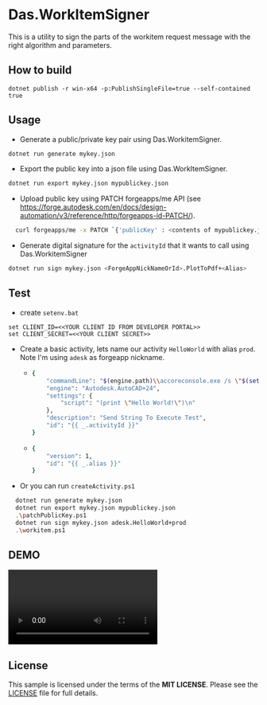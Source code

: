 # Das.WorkItemSigner

This is a utility to sign the parts of the workitem request message with the right algorithm and parameters.

## How to build

```
dotnet publish -r win-x64 -p:PublishSingleFile=true --self-contained true
```

## Usage

- Generate a public/private key pair using Das.WorkitemSigner.

```bash
dotnet run generate mykey.json
```

- Export the public key into a json file using Das.WorkItemSigner.

```bash
dotnet run export mykey.json mypublickey.json
```

- Upload public key using PATCH forgeapps/me API (see https://forge.autodesk.com/en/docs/design-automation/v3/reference/http/forgeapps-id-PATCH/). 

```bash  
  curl forgeapps/me -x PATCH `{'publicKey' : <contents of mypublickey.json>}`
```

- Generate digital signature for the `activityId` that it wants to call using Das.WorkitemSigner

```bash
dotnet run sign mykey.json <ForgeAppNickNameOrId>.PlotToPdf+<Alias>
```
## Test

- create `setenv.bat`

```
set CLIENT_ID=<<YOUR CLIENT ID FROM DEVELOPER PORTAL>>
set CLIENT_SECRET=<<YOUR CLIENT SECRET>>
```
- Create a basic activity, lets name our activity `HelloWorld` with alias `prod`.  Note I'm using `adesk` as forgeapp nickname.

  - ```bash
    {
    	"commandLine": "$(engine.path)\\accoreconsole.exe /s \"$(settings[script].path)\"",
    	"engine": "Autodesk.AutoCAD+24",
    	"settings": {
    		"script": "(print \"Hello World!\")\n"
    	},
    	"description": "Send String To Execute Test",
    	"id": "{{ _.activityId }}"
    }
    ```

  - ```bash
    {
    	"version": 1,
    	"id": "{{ _.alias }}"
    }
    ```

- Or you can run `createActivity.ps1`
```bash
  dotnet run generate mykey.json
  dotnet run export mykey.json mypublickey.json
  .\patchPublicKey.ps1
  dotnet run sign mykey.json adesk.HelloWorld+prod
  .\workitem.ps1
```

## DEMO

![VideoFile](https://github.com/Autodesk-Forge/Das.WorkItemSigner/blob/main/demo.mp4)

## License

This sample is licensed under the terms of the **MIT LICENSE**. Please see the [LICENSE](https://github.com/Autodesk-Forge/Das.WorkItemSigner/blob/main/LICENSE) file for full details.
